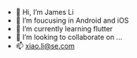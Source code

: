 - 👋 Hi, I’m James Li
- 👀 I’m foucusing in Android and iOS
- 🌱 I’m currently learning flutter
- 💞️ I’m looking to collaborate on ...
- 📫 xiao.li@se.com

<!---
JamesLi2021/JamesLi2021 is a ✨ special ✨ repository because its `README.md` (this file) appears on your GitHub profile.
You can click the Preview link to take a look at your changes.
--->
